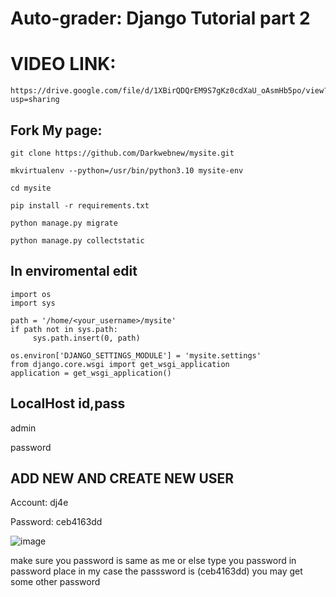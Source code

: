 # Auto-grader: Django Tutorial part 2

# VIDEO LINK:
```
https://drive.google.com/file/d/1XBirQDQrEM9S7gKz0cdXaU_oAsmHb5po/view?usp=sharing
```
## Fork My page:
```
git clone https://github.com/Darkwebnew/mysite.git
```

```
mkvirtualenv --python=/usr/bin/python3.10 mysite-env
```

```
cd mysite
```

```
pip install -r requirements.txt
```

```
python manage.py migrate
```

```
python manage.py collectstatic
```
## In enviromental edit
```
import os
import sys

path = '/home/<your_username>/mysite'
if path not in sys.path:
     sys.path.insert(0, path)

os.environ['DJANGO_SETTINGS_MODULE'] = 'mysite.settings'
from django.core.wsgi import get_wsgi_application
application = get_wsgi_application()
```

## LocalHost id,pass

admin

password

## ADD NEW AND CREATE NEW USER

Account: dj4e

Password: ceb4163dd

![image](https://github.com/user-attachments/assets/94a71117-f8d6-4b4c-8864-4defe290f1eb)

make sure you password is same as me or else type you password in password place in my case the passsword is (ceb4163dd) you may get some other password
